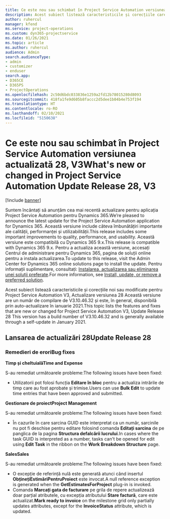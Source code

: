 ```yaml
---
title: Ce este nou sau schimbat în Project Service Automation versiunea actualizată 28, V3
description: Acest subiect listează caracteristicile și corecțiile care sunt disponibile în Project Service Automation V3, versiunea actualizată 28, V3.
author: ruhercul
manager: kfend
ms.service: project-operations
ms.custom: dyn365-projectservice
ms.date: 01/26/2021
ms.topic: article
ms.author: ruhercul
audience: Admin
search.audienceType:
- admin
- customizer
- enduser
search.app:
- D365CE
- D365PS
- ProjectOperations
ms.openlocfilehash: 2c50d6bdc033836e1259a2fd12b78015280d8093
ms.sourcegitcommit: 418fa1fe9d605b8faccc2d5dee1b04b4e753f194
ms.translationtype: HT
ms.contentlocale: ro-RO
ms.lasthandoff: 02/10/2021
ms.locfileid: "5150638"
---
```

# <a name="whats-new-or-changed-in-project-service-automation-update-release-28-v3"></a><span data-ttu-id="b8d1e-103">Ce este nou sau schimbat în Project Service Automation versiunea actualizată 28, V3</span><span class="sxs-lookup"><span data-stu-id="b8d1e-103">What's new or changed in Project Service Automation Update Release 28, V3</span></span>

[!include [banner](../includes/psa-now-project-operations.md)]

<span data-ttu-id="b8d1e-104">Suntem încântați să anunțăm cea mai recentă actualizare pentru aplicația Project Service Automation pentru Dynamics 365.</span><span class="sxs-lookup"><span data-stu-id="b8d1e-104">We’re pleased to announce the latest update for the Project Service Automation application for Dynamics 365.</span></span> <span data-ttu-id="b8d1e-105">Această versiune include câteva îmbunătățiri importante ale calității, performanței și utilizabilității.</span><span class="sxs-lookup"><span data-stu-id="b8d1e-105">This release includes some important improvements to quality, performance, and usability.</span></span> <span data-ttu-id="b8d1e-106">Această versiune este compatibilă cu Dynamics 365 9.x.</span><span class="sxs-lookup"><span data-stu-id="b8d1e-106">This release is compatible with Dynamics 365 9.x.</span></span> <span data-ttu-id="b8d1e-107">Pentru a actualiza această versiune, accesați Centrul de administrare pentru Dynamics 365, pagina de soluții online pentru a instala actualizarea.</span><span class="sxs-lookup"><span data-stu-id="b8d1e-107">To update to this release, visit the Admin Center for Dynamics 365 online solutions page to install the update.</span></span> <span data-ttu-id="b8d1e-108">Pentru informații suplimentare, consultați: [Instalarea, actualizarea sau eliminarea unei soluții preferate](https://docs.microsoft.com/power-platform/admin/install-remove-preferred-solution).</span><span class="sxs-lookup"><span data-stu-id="b8d1e-108">For more information, see [Install, update, or remove a preferred solution](https://docs.microsoft.com/power-platform/admin/install-remove-preferred-solution).</span></span>

<span data-ttu-id="b8d1e-109">Acest subiect listează caracteristicile și corecțiile noi sau modificate pentru Project Service Automation V3, Actualizare versiunea 28 Această versiune are un număr de compilare de V3.10.46.32 și este, în general, disponibilă prin auto-actualizare în ianuarie 2021.</span><span class="sxs-lookup"><span data-stu-id="b8d1e-109">This topic lists the features and fixes that are new or changed for Project Service Automation V3, Update Release 28 This version has a build number of V3.10.46.32 and is generally available through a self-update in January 2021.</span></span>

## <a name="update-release-28"></a><span data-ttu-id="b8d1e-110">Lansarea de actualizări 28</span><span class="sxs-lookup"><span data-stu-id="b8d1e-110">Update Release 28</span></span>

### <a name="bug-fixes"></a><span data-ttu-id="b8d1e-111">Remedieri de erori</span><span class="sxs-lookup"><span data-stu-id="b8d1e-111">Bug fixes</span></span>

<span data-ttu-id="b8d1e-112">**Timp și cheltuială**</span><span class="sxs-lookup"><span data-stu-id="b8d1e-112">**Time and Expense**</span></span>

<span data-ttu-id="b8d1e-113">S-au remediat următoarele probleme:</span><span class="sxs-lookup"><span data-stu-id="b8d1e-113">The following issues have been fixed:</span></span>

- <span data-ttu-id="b8d1e-114">Utilizatorii pot folosi funcția **Editare în bloc** pentru a actualiza intrările de timp care au fost aprobate și trimise.</span><span class="sxs-lookup"><span data-stu-id="b8d1e-114">Users can use **Bulk Edit** to update time entries that have been approved and submitted.</span></span>

<span data-ttu-id="b8d1e-115">**Gestionare de proiect**</span><span class="sxs-lookup"><span data-stu-id="b8d1e-115">**Project Management**</span></span>

<span data-ttu-id="b8d1e-116">S-au remediat următoarele probleme:</span><span class="sxs-lookup"><span data-stu-id="b8d1e-116">The following issues have been fixed:</span></span>

- <span data-ttu-id="b8d1e-117">În cazurile în care sarcina GUID este interpretat ca un număr, sarcinile nu pot fi deschise pentru editare folosind comanda **Editați sarcina** de pe panglica de la pagina **Structura defalcării lucrului**.</span><span class="sxs-lookup"><span data-stu-id="b8d1e-117">In cases where the task GUID is interpreted as a number, tasks can't be opened for edit using **Edit Task** in the ribbon on the **Work Breakdown Structure** page.</span></span>

<span data-ttu-id="b8d1e-118">**Sales**</span><span class="sxs-lookup"><span data-stu-id="b8d1e-118">**Sales**</span></span>

<span data-ttu-id="b8d1e-119">S-au remediat următoarele probleme:</span><span class="sxs-lookup"><span data-stu-id="b8d1e-119">The following issues have been fixed:</span></span>

- <span data-ttu-id="b8d1e-120">O excepție de referință nulă este generată atunci când insertul **ObținețiEstimăriPentruProiect** este invocat.</span><span class="sxs-lookup"><span data-stu-id="b8d1e-120">A null reference exception is generated when the **GetEstimatesForProject** plug-in is invoked.</span></span>
- <span data-ttu-id="b8d1e-121">Comanda **Marcați gata de facturare** pe grila de repere actualizează doar parțial atributele, cu excepția atributului **Stare factură**, care este actualizat.</span><span class="sxs-lookup"><span data-stu-id="b8d1e-121">**Mark ready to invoice** on the milestone grid only partially updates attributes, except for the **InvoiceStatus** attribute, which is updated.</span></span>

